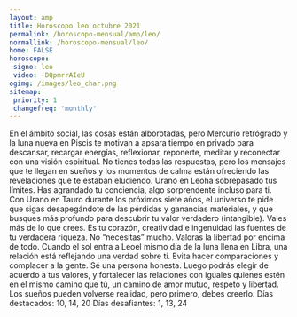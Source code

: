```yaml
---
layout: amp
title: Horoscopo leo octubre 2021 
permalink: /horoscopo-mensual/amp/leo/
normallink: /horoscopo-mensual/leo/
home: FALSE
horoscopo:
 signo: leo
 video: -DQpmrrAIeU
ogimg: /images/leo_char.png
sitemap:
 priority: 1
 changefreq: 'monthly'
---
```



En el ámbito social, las cosas están alborotadas, pero Mercurio retrógrado y la luna nueva en Piscis te motivan a apsara tiempo en privado para descansar, recargar energías, reflexionar, reponerte, meditar y reconectar con una visión espiritual. No tienes todas las respuestas, pero los mensajes que te llegan en sueños y los momentos de calma están ofreciendo las revelaciones que te estaban eludiendo. 
Urano en Leoha sobrepasado tus límites. Has agrandado tu conciencia, algo sorprendente incluso para ti. Con Urano en Tauro durante los próximos siete años, el universo te pide que sigas desapegándote de las pérdidas y ganancias materiales, y que busques más profundo para descubrir tu valor verdadero (intangible). Vales más de lo que crees. Es tu corazón, creatividad e ingenuidad las fuentes de tu verdadera riqueza. No “necesitas” mucho. Valoras la libertad por encima de todo. 
Cuando el sol entra a Leoel mismo día de la luna llena en Libra, una relación está reflejando una verdad sobre ti. Evita hacer comparaciones y complacer a la gente. Sé una persona honesta. Luego podrás elegir de acuerdo a tus valores, y fortalecer las relaciones con iguales quienes estén en el mismo camino que tú, un camino de amor mutuo, respeto y libertad. Los sueños pueden volverse realidad, pero primero, debes creerlo. 
Días destacados: 10, 14, 20
 Días desafiantes: 1, 13, 24